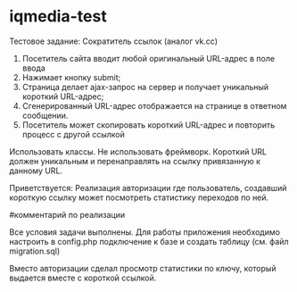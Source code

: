 # iqmedia-test

Тестовое задание:
Сократитель ссылок (аналог vk.cc)

1. Посетитель сайта вводит любой оригинальный URL-адрес в поле ввода
2. Нажимает кнопку submit;
3. Страница делает ajax-запрос на сервер и получает уникальный короткий URL-адрес;
4. Сгенерированный URL-адрес отображается на странице в ответном сообщении.
5. Посетитель может скопировать короткий URL-адрес и повторить процесс с другой ссылкой

Использовать классы. Не использовать фреймворк.
Короткий URL должен уникальным и перенаправлять на ссылку привязанную к данному URL.

Приветствуется:
Реализация авторизации где пользователь, создавший короткую ссылку может посмотреть статистику переходов по ней.

#комментарий по реализации

Все условия задачи выполнены. Для работы приложения необходимо настроить в config.php подключение к базе и создать таблицу
(см. файл migration.sql)

Вместо авторизации сделал просмотр статистики по ключу, который выдается вместе с короткой ссылкой.